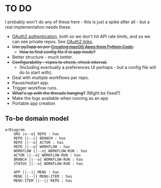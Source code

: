 # TO DO

I probably won't do any of these here - this is just a spike after all - but a real implementation needs these.

* [OAuth2 authentication](https://docs.github.com/en/developers/apps/authorizing-oauth-apps#device-flow), both so we don't hit API rate limits, and so we can see private repos. See [OAuth2 links](https://pinboard.in/u:brunns/t:oauth2).
* ~~Use py2app as per [Creating macOS Apps from Python Code](https://camillovisini.com/article/create-macos-menu-bar-app-pomodoro/#creating-macos-apps-from-python-code).~~
    * ~~How to find config file if in app mode?~~
* Better structure - much better.
* ~~Configurability - repos to check, check interval.~~
    * (Including eventually a preferences UI perhaps - but a config file will do to start with).
* Deal with multiple workflows per repo.
* Pause/restart app.
* Trigger workflow runs.
* ~~What's up with the threads hanging?~~ (Might be fixed?)
* Make the logs available when running as an app
* Portable app creation

## To-be domain model

```mermaid
erDiagram
    ORG |o--o{ REPO : has
    REPO ||--|{ BRANCH : has
    REPO ||--o{ ACTOR : has
    REPO ||--o{ WORKFLOW : has
    WORKFLOW ||--o{ WORKFLOW-RUN : has
    ACTOR ||--o{ WORKFLOW-RUN : has
    BRANCH ||--o{ WORKFLOW-RUN : has
    STATUS ||--o{ WORKFLOW-RUN : has
    
    APP ||--|| MENU : has
    MENU ||--|{ MENU-ITEM : has
    MENU-ITEM ||--|| REPO : has
```

